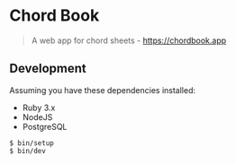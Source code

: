 # Chord Book

> A web app for chord sheets - https://chordbook.app

## Development

Assuming you have these dependencies installed:

* Ruby 3.x
* NodeJS
* PostgreSQL

```
$ bin/setup
$ bin/dev
```

